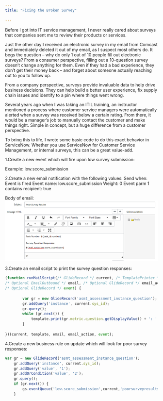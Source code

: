 ```yaml
---
title: "Fixing the Broken Survey"

---
```


Before I got into IT service management, I never really cared about surveys that companies sent me to review their products or services.  

Just the other day I received an electronic survey in my email from Comcast and immediately deleted it out of my email, as I suspect most others do.  It begs the question – why do only 1 out of 10 people fill out electronic surveys?  From a consumer perspective, filling out a 10-question survey doesn’t change anything for them.  Even if they had a bad experience, they don’t get their money back – and forget about someone actually reaching out to you to follow up.

From a company perspective, surveys provide invaluable data to help drive business decisions.  They can help build a better user experience, fix supply chain issues and identify to a pin where things went wrong.

Several years ago when I was taking an ITIL training, an instructor mentioned a process where customer service managers were automatically alerted when a survey was received below a certain rating.  From there, it would be a manager’s job to manually contact the customer and make things right.  Simple in concept, but a huge difference from a customer perspective.

To bring this to life, I wrote some basic code to do this exact behavior in ServiceNow.  Whether you use ServiceNow for Customer Service Management, or internal surveys, this can be a great value-add.

1.Create a new event which will fire upon low survey submission:

Example: low.score_submission

2.Create a new email notification with the following values:
Send when: Event is fired
Event name: low.score_submission
Weight: 0
Event parm 1 contains recipient: true

Body of email:
<a href="/assets/images/hr portal.png"><img src="/assets/images/Screen Shot 2018-08-24 at 7.36.34 PM.png"></a>

3.Create an email script to print the survey question responses:

```javascript
(function runMailScript(/* GlideRecord */ current, /* TemplatePrinter */ template,
/* Optional EmailOutbound */ email, /* Optional GlideRecord */ email_action,
/* Optional GlideRecord */ event) {

		var gr = new GlideRecord('asmt_assessment_instance_question');
		gr.addQuery('instance', current.sys_id);
		gr.query();
		while (gr.next()) {
			template.print(gr.metric.question.getDisplayValue() + ': ' + gr.value.getDisplayValue() + "\n");
		}
		
})(current, template, email, email_action, event);
```

4.Create a new business rule on update which will look for poor survey responses:

```javascript
var gr = new GlideRecord('asmt_assessment_instance_question');
	gr.addQuery('instance', current.sys_id);
	gr.addQuery('value', '1');
	gr.addOrCondition('value', '2');
	gr.query();
	if (gr.next()) {
		gs.eventQueue('low.score_submission',current,'poorsurveyresults@company.com',gs.getUserName());
	}
```

